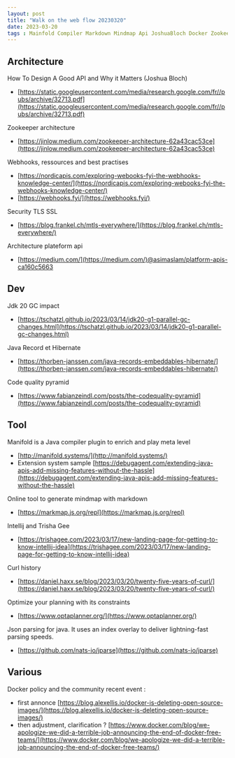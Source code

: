 ```yaml
---
layout: post
title: "Walk on the web flow 20230320"
date: 2023-03-20 
tags : Mainfold Compiler Markdown Mindmap Api JoshuaBloch Docker Zookeeper Java20 Garbagecollector Intellij Trishagee Curl Optaplanner Planning JParse Parsing Record Hibernate Webhook Quality Tls Ssl Plateform Manifold
---
```


## Architecture  

How To Design A Good API and Why it Matters (Joshua Bloch)    
* [https://static.googleusercontent.com/media/research.google.com/fr//pubs/archive/32713.pdf](https://static.googleusercontent.com/media/research.google.com/fr//pubs/archive/32713.pdf)

Zookeeper architecture   
* [https://jinlow.medium.com/zookeeper-architecture-62a43cac53ce](https://jinlow.medium.com/zookeeper-architecture-62a43cac53ce)    

Webhooks, ressources and best practises    
* [https://nordicapis.com/exploring-webooks-fyi-the-webhooks-knowledge-center/](https://nordicapis.com/exploring-webooks-fyi-the-webhooks-knowledge-center/)   
* [https://webhooks.fyi/](https://webhooks.fyi/)    

Security TLS SSL    
* [https://blog.frankel.ch/mtls-everywhere/](https://blog.frankel.ch/mtls-everywhere/)    

Architecture plateform api    
* [https://medium.com/](https://medium.com/)@asimaslam/platform-apis-ca160c5663   

## Dev   

Jdk 20 GC impact    
* [https://tschatzl.github.io/2023/03/14/jdk20-g1-parallel-gc-changes.html](https://tschatzl.github.io/2023/03/14/jdk20-g1-parallel-gc-changes.html)    

Java Record et Hibernate   
* [https://thorben-janssen.com/java-records-embeddables-hibernate/](https://thorben-janssen.com/java-records-embeddables-hibernate/)     

Code quality pyramid   
* [https://www.fabianzeindl.com/posts/the-codequality-pyramid](https://www.fabianzeindl.com/posts/the-codequality-pyramid)   

## Tool   

Manifold is a Java compiler plugin to enrich and play meta level     
* [http://manifold.systems/](http://manifold.systems/)   
* Extension system sample [https://debugagent.com/extending-java-apis-add-missing-features-without-the-hassle](https://debugagent.com/extending-java-apis-add-missing-features-without-the-hassle)     

Online tool to generate mindmap with markdown    
* [https://markmap.js.org/repl](https://markmap.js.org/repl)   

Intellij and Trisha Gee   
* [https://trishagee.com/2023/03/17/new-landing-page-for-getting-to-know-intellij-idea](https://trishagee.com/2023/03/17/new-landing-page-for-getting-to-know-intellij-idea)   

Curl history   
* [https://daniel.haxx.se/blog/2023/03/20/twenty-five-years-of-curl/](https://daniel.haxx.se/blog/2023/03/20/twenty-five-years-of-curl/)    

Optimize your planning with its constraints   
* [https://www.optaplanner.org/](https://www.optaplanner.org/)    

Json parsing for java. It uses an index overlay to deliver lightning-fast parsing speeds.    
* [https://github.com/nats-io/jparse](https://github.com/nats-io/jparse)    

## Various

Docker policy and the community recent event :   
* first annonce [https://blog.alexellis.io/docker-is-deleting-open-source-images/](https://blog.alexellis.io/docker-is-deleting-open-source-images/)    
* then adjustment, clarification ? [https://www.docker.com/blog/we-apologize-we-did-a-terrible-job-announcing-the-end-of-docker-free-teams/](https://www.docker.com/blog/we-apologize-we-did-a-terrible-job-announcing-the-end-of-docker-free-teams/)   
 
